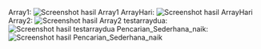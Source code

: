 Array1: ![Screenshot hasil Array1](https://s23.postimg.org/woarjfnob/Hasil_Array1.png)
ArrayHari: ![Screenshot hasil ArrayHari](https://s23.postimg.org/dyis2ouxn/Hasil_Array_Hari.png)
Array2: ![Screenshot hasil Array2](https://s23.postimg.org/h43dswdjv/Hasil_Array2.png)
testarraydua: ![Screenshot hasil testarraydua](https://s23.postimg.org/5vklrdacb/Hasil_testarraydua.png)
Pencarian_Sederhana_naik: ![Screenshot hasil Pencarian_Sederhana_naik](https://s23.postimg.org/ilou4giaj/Hasil_Pencarian_Sederhana_naik.png)

